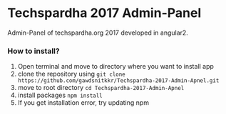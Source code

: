 # Techspardha 2017 Admin-Panel
Admin-Panel of techspardha.org 2017 developed in angular2.

### How to install?
1. Open terminal and move to directory where you want to install app
2. clone the repository using `git clone https://github.com/gawdsnitkkr/Techspardha-2017-Admin-Apnel.git`
3. move to root directory `cd Techspardha-2017-Admin-Apnel`
4. install packages `npm install`
5. If you get installation error, try updating npm
